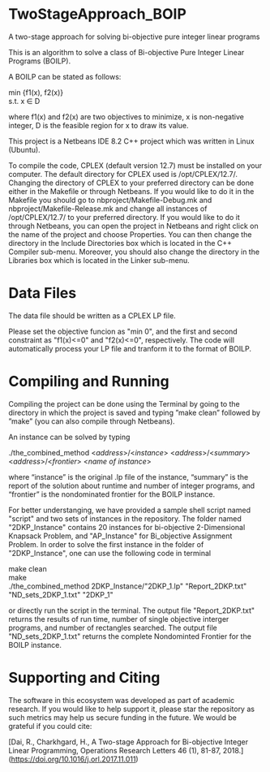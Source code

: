 # TwoStageApproach_BOIP
A two-stage approach for solving bi-objective pure integer linear programs

This is an algorithm to solve a class of Bi-objective Pure Integer Linear Programs (BOILP).

A BOILP can be stated as follows:

min {f1(x), f2(x)}                                           
s.t. x ∈ D

where f1(x) and f2(x) are two objectives to minimize, x is non-negative integer, D is the feasible region for x to draw its value.

This project is a Netbeans IDE 8.2 C++ project which was written in Linux (Ubuntu).

To compile the code, CPLEX (default version 12.7) must be installed on your computer. The default directory for CPLEX used is /opt/CPLEX/12.7/. Changing the directory of CPLEX to your preferred directory can be done either in the Makefile or through Netbeans. If you would like to do it in the Makefile you should go to nbproject/Makefile-Debug.mk and nbproject/Makefile-Release.mk and change all instances of /opt/CPLEX/12.7/ to your preferred directory. If you would like to do it through Netbeans, you can open the project in Netbeans and right click on the name of the project and choose Properties. You can then change the directory in the Include Directories box which is located in the C++ Compiler sub-menu. Moreover, you should also change the directory in the Libraries box which is located in the Linker sub-menu.

# Data Files
The data file should be written as a CPLEX LP file. 

Please set the objective funcion as "min 0", and the first and second constraint as "f1(x)<=0" and "f2(x)<=0", respectively. The code will automatically process your LP file and tranform it to the format of BOILP.

# Compiling and Running
Compiling the project can be done using the Terminal by going to the directory in which the project is saved and typing ”make clean” followed by ”make” (you can also compile through Netbeans).

An instance can be solved by typing

./the_combined_method  <*address*>/<*instance*>  <*address*>/<*summary*>  <*address*>/<*frontier*>  <*name of instance*>

where “instance” is the original .lp file of the instance, “summary” is the report of the solution about runtime and number of integer programs, and “frontier” is the nondominated frontier for the BOILP instance.

For better understanging, we have provided a sample shell script named "script" and two sets of instances in the repository. The folder named "2DKP_Instance" contains 20 instances for bi-objective 2-Dimensional Knapsack Problem, and "AP_Instance" for Bi_objective Assignment Problem. In order to solve the first instance in the folder of "2DKP_Instance", one can use the following code in terminal

make clean                       
make          
./the_combined_method 2DKP_Instance/"2DKP_1.lp" "Report_2DKP.txt" "ND_sets_2DKP_1.txt" "2DKP_1"

or directly run the script in the terminal. The output file "Report_2DKP.txt" returns the results of run time, number of single objective interger programs, and number of rectangles searched. The output file "ND_sets_2DKP_1.txt" returns the complete Nondominted Frontier for the BOILP instance.

# Supporting and Citing
The software in this ecosystem was developed as part of academic research. If you would like to help support it, please star the repository as such metrics may help us secure funding in the future. We would be grateful if you could cite:

[Dai, R., Charkhgard, H., A Two-stage Approach for Bi-objective Integer Linear Programming, Operations Research Letters 46 (1), 81-87, 2018.] (https://doi.org/10.1016/j.orl.2017.11.011)
